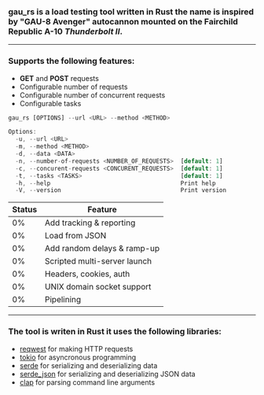 ### **gau_rs** is a load testing tool written in Rust the name is inspired by "**GAU-8 Avenger**" autocannon mounted on the **Fairchild Republic A-10** ***Thunderbolt II***. 
---

### Supports the following features:

- **GET** and **POST** requests
- Configurable number of requests
- Configurable number of concurrent requests
- Configurable tasks

```rust
gau_rs [OPTIONS] --url <URL> --method <METHOD>
```
```rust
Options:
  -u, --url <URL>
  -m, --method <METHOD>
  -d, --data <DATA>
  -n, --number-of-requests <NUMBER_OF_REQUESTS>  [default: 1]
  -c, --concurent-requests <CONCURENT_REQUESTS>  [default: 1]
  -t, --tasks <TASKS>                            [default: 1]
  -h, --help                                     Print help
  -V, --version                                  Print version
  ```

| Status | Feature |
| --- | -------------------------- |
0%	|  Add tracking & reporting  |
0%	|  Load from JSON |
0%  |  Add random delays & ramp-up |
0%  |  Scripted multi-server launch |
0%  |  Headers, cookies, auth |
0%  |  UNIX domain socket support |
0%  |  Pipelining |




---
### The tool is writen in Rust it uses the following libraries:
- [reqwest](https://docs.rs/reqwest/0.11.3/reqwest/) for making HTTP requests
- [tokio](https://docs.rs/tokio/1.0.1/tokio/) for asyncronous programming
- [serde](https://docs.rs/serde/1.0.123/serde/) for serializing and deserializing data
- [serde_json](https://docs.rs/serde_json/1.0.64/serde_json/) for serializing and deserializing JSON data
- [clap](https://docs.rs/clap/2.33.3/clap/) for parsing command line arguments
